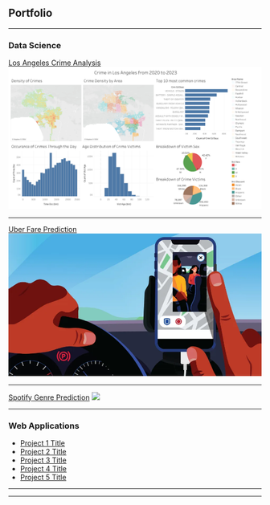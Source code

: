 ## Portfolio

---

### Data Science

[Los Angeles Crime Analysis](https://github.com/sahilnale/la-crime-analysis)
<img src="images/crime.png?raw=true"/>

---
[Uber Fare Prediction](https://github.com/sahilnale/uber_fare/blob/main/Uber_Fare_Prediction.ipynb)
<img src="images/uber.webp?raw=true"/>

---
[Spotify Genre Prediction](http://example.com/)
<img src="images/dummy_thumbnail.jpg?raw=true"/>

---

### Web Applications

- [Project 1 Title](http://example.com/)
- [Project 2 Title](http://example.com/)
- [Project 3 Title](http://example.com/)
- [Project 4 Title](http://example.com/)
- [Project 5 Title](http://example.com/)

---




---
